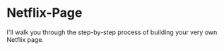 # Netflix-Page
I'll walk you through the step-by-step process of building your very own Netflix page.
